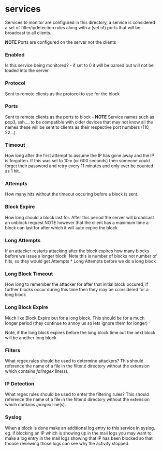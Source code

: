 # services

Services to monitor are configured in this directory, a service is considered a set of filter/ipdetection rules along with a (set of) ports that
will be broadcast to all clients.

**NOTE** Ports are configured on the server not the clients

### Enabled

Is this service being monitored? - if set to 0 it will be parsed but will not be loaded into the server

### Protocol

Sent to remote clients as the protocol to use for the block 

### Ports

Sent to remote clients as the ports to block - **NOTE**  Service names such as pop3, ssh.... 
to be compatible with older devices that may not know all the names these will be sent to clients as their respective port numbers (110, 22...). 

### Timeout

How long after the first attempt to assume the IP has gone away and the IP is forgotten.
If this was set to 10m (or 600 seconds) then someone could forget their password and retry
every 11 minutes and only ever be counted as 1 hit.

### Attempts

How many hits without the timeout occuring before a block is sent.

### Block Expire

How long should a block last for. After this period the server will broadcast an unblock request
NOTE however that the client has a maximum time a block can last for after which it will auto expire
the block

### Long Attempts

If an attacker restarts attacking after the block expires how many blocks before we issue
a longer block.
Note this is number of blocks not number of hits, so they would get Attempts * Long Attempts before
we do a long block

### Long Block Timeout

How long to remember the attacker for after that initial block occured, if further blocks occur during
this time then they may be coinsidered for a long block

### Long Block Expire

Much like Block Expire but for a long block. This should be for a much longer period (they continue to annoy
us so lets ignore them for longer)

Note, if the long block expires before the long block time out the next block will be another long block


### Filters

What regex rules should be used to determine attackers? This should reference the name of a file in the 
filter.d directory without the extension which contains *failregex* line(s).

### IP Detection

What regex rules should be used to enter the filtering rules? This should reference the name of a file in the 
filter.d directory without the extension which contains *ipregex* line(s).


### Syslog

When a block is done make an additional log entry to this service in syslog. eg. if blocking an IP which is showing
up in the mail logs you may want to make a log entry in the mail logs showing that IP has been blocked so that
thoose reviewing those logs can see why the activity stopped.

